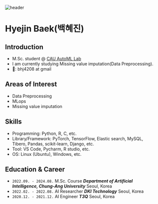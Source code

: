![header](https://capsule-render.vercel.app/api?type=rect&color=gradient&customColorList=0,2,2,5,30&section=header&height=200&text=Hyejin%20Baek&animation=fadeIn)
<p align="center">

# Hyejin Baek(백혜진)

## Introduction

- M.Sc. student @ [CAU AutoML Lab](ml.cau.ac.kr)
- I am currently studying Missing value imputation(Data Preprocessing).
-  📧: bhj4208 at gmail

## Areas of Interest

- Data Preprocessing
- MLops
- Missing value imputation
  
## Skills

- Programming: Python, R, C, etc.
- Library/Framework: PyTorch, TensorFlow, Elastic search, MySQL, Tibero, Pandas, scikit-learn, Django, etc.
- Tool: VS Code, Pycharm, R studio, etc.
- OS: Linux (Ubuntu), Windows, etc.

## Education & Career

- `2022.09. - 2024.08.`
M.Sc. Course
***Department of Artificial Intelligence, Chung-Ang University***
Seoul, Korea
- `2022.02. - 2022.08.`
AI Researcher
***DKI Technology***
Seoul, Korea
- `2020.12. - 2021.12.`
AI Engineer
***T3Q***
Seoul, Korea
